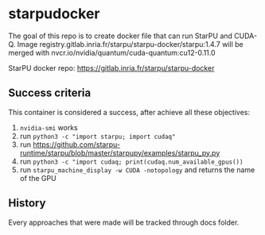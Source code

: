# starpudocker

The goal of this repo is to create docker file that can run StarPU and CUDA-Q. Image registry.gitlab.inria.fr/starpu/starpu-docker/starpu:1.4.7 will be merged with nvcr.io/nvidia/quantum/cuda-quantum:cu12-0.11.0

StarPU docker repo: https://gitlab.inria.fr/starpu/starpu-docker

## Success criteria

This container is considered a success, after achieve all these objectives:

1. `nvidia-smi` works
2. run `python3 -c "import starpu; import cudaq"`
3. run https://github.com/starpu-runtime/starpu/blob/master/starpupy/examples/starpu_py.py
4. run `python3 -c "import cudaq; print(cudaq.num_available_gpus())`
5. run `starpu_machine_display -w CUDA -notopology` and returns the name of the GPU

## History
Every approaches that were made will be tracked through docs folder.

